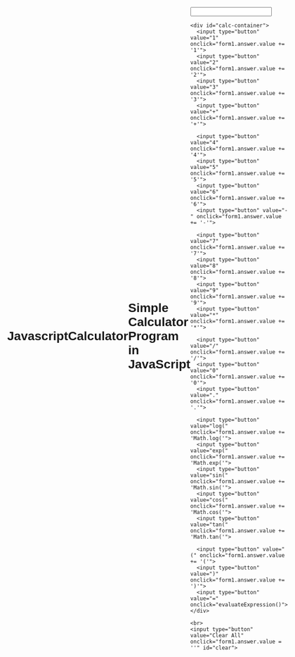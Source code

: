 # JavascriptCalculator
<!DOCTYPE html>
<html lang="en">
<head>
<title>JavaScript Calculator</title>
<link rel="preconnect" href="https://fonts.googleapis.com">
<link rel="preconnect" href="https://fonts.gstatic.com" crossorigin>
<link href="https://fonts.googleapis.com/css2?family=Ubuntu&display=swap" rel="stylesheet">
<style>
body {
  background-image: url(https://encrypted-tbn0.gstatic.com/images?q=tbn:ANd9GcQ77VVcSZzMltTG2WU3CSmfBuk4K_MgnpBRBw&usqp=CAU);
  background-repeat: no-repeat;
  background-size: cover;
  display: flex;
  align-items: center;
  justify-content: center;
  min-height: 100vh;
  font-family: 'Ubuntu', sans-serif;
}

h1 {
  text-align: center;
  padding: 23px;
  color: white;
  border-radius: 16px;
}

#clear {
  width: 280px;
  padding: 10px;
  background-color: rgb(245, 100, 100);
  color: white;
  border: none;
  border-radius: 16px;
  font-size: 16px;
  margin-top: 10px;
  cursor: pointer;
}

#clear:hover {
  background-color: rgb(238, 30, 30);
  transition: background-color 0.3s ease-in-out;
}

.formstyle {
  width: 300px;
  height: 500px;
  margin: auto;
  padding: 50px;
  border-radius: 16px;
  box-shadow: 0 4px 30px rgba(0, 0, 0, 0.6);
  backdrop-filter: blur(8px);
  background-color: rgba(255, 255, 255, 0.2);
}

input[type="text"] {
  width: 100%;
  background-color: rgb(67, 82, 167);
  color: white;
  padding: 15px;
  margin: 10px 0;
  border: 2px solid rgba(255, 255, 255, 0.3);
  border-radius: 16px;
  box-shadow: 0 4px 30px rgba(0, 0, 0, 0.6);
  font-size: 16px;
}

input[type="button"] {
  width: 60px;
  height: 60px;
  background-color: rgb(176, 160, 247);
  color: black;
  font-size: 20px;
  margin: 5px;
  border: none;
  border-radius: 5px;
  cursor: pointer;
}

input[type="button"]:hover {
  background-color: rgb(150, 130, 230);
  transition: background-color 0.3s ease-in-out;
}

#calc-container {
  display: flex;
  flex-wrap: wrap;
  justify-content: space-between;
}

</style>
</head>
<body>
<h1>Simple Calculator Program in JavaScript</h1>
<div class="formstyle">
  <form name="form1">
    <input id="calc" type="text" name="answer">
    
    <div id="calc-container">
      <input type="button" value="1" onclick="form1.answer.value += '1'">
      <input type="button" value="2" onclick="form1.answer.value += '2'">
      <input type="button" value="3" onclick="form1.answer.value += '3'">
      <input type="button" value="+" onclick="form1.answer.value += '+'">
      
      <input type="button" value="4" onclick="form1.answer.value += '4'">
      <input type="button" value="5" onclick="form1.answer.value += '5'">
      <input type="button" value="6" onclick="form1.answer.value += '6'">
      <input type="button" value="-" onclick="form1.answer.value += '-'">
      
      <input type="button" value="7" onclick="form1.answer.value += '7'">
      <input type="button" value="8" onclick="form1.answer.value += '8'">
      <input type="button" value="9" onclick="form1.answer.value += '9'">
      <input type="button" value="*" onclick="form1.answer.value += '*'">
      
      <input type="button" value="/" onclick="form1.answer.value += '/'">
      <input type="button" value="0" onclick="form1.answer.value += '0'">
      <input type="button" value="." onclick="form1.answer.value += '.'">
      
      <input type="button" value="log(" onclick="form1.answer.value += 'Math.log('">
      <input type="button" value="exp(" onclick="form1.answer.value += 'Math.exp('">
      <input type="button" value="sin(" onclick="form1.answer.value += 'Math.sin('">
      <input type="button" value="cos(" onclick="form1.answer.value += 'Math.cos('">
      <input type="button" value="tan(" onclick="form1.answer.value += 'Math.tan('">
      
      <input type="button" value="(" onclick="form1.answer.value += '('">
      <input type="button" value=")" onclick="form1.answer.value += ')'">
      <input type="button" value="=" onclick="evaluateExpression()">
    </div>
    
    <br>
    <input type="button" value="Clear All" onclick="form1.answer.value = ''" id="clear">
  </form>
</div>
<script>
function evaluateExpression() {
  const expression = form1.answer.value;
  let result;

  try {
    result = eval(expression);
    form1.answer.value = result;
  } catch (error) {
    form1.answer.value = 'Error';
  }
}
</script>
</body>
</html>

